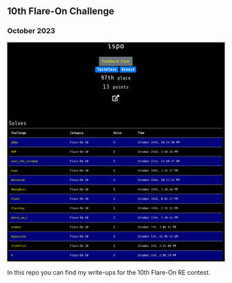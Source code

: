 ## 10th Flare-On Challenge
### October 2023

![alt text](win.png "")

In this repo you can find my write-ups for the 10th Flare-On RE contest.

